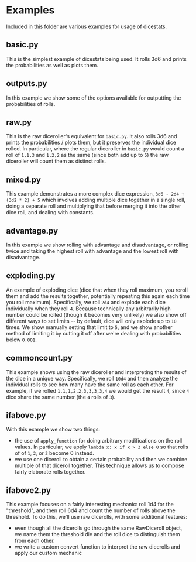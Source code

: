 # Examples

Included in this folder are various examples for usage of dicestats.

## basic.py

This is the simplest example of dicestats being used. It rolls 3d6 and prints the probabilities as well as plots them.

## outputs.py

In this example we show some of the options available for outputting the probabilities of rolls.

## raw.py

This is the raw diceroller's equivalent for `basic.py`. It also rolls 3d6 and prints the probabilities / plots them, but it preserves the individual dice rolled. In particular, where the regular diceroller in `basic.py` would count a roll of `1,1,3` and `1,2,2` as the same (since both add up to `5`) the raw diceroller will count them as distinct rolls.

## mixed.py

This example demonstrates a more complex dice expression, `3d6 - 2d4 + (3d2 * 2) + 5` which involves adding multiple dice together in a single roll, doing a separate roll and multiplying that before merging it into the other dice roll, and dealing with constants.

## advantage.py

In this example we show rolling with advantage and disadvantage, or rolling twice and taking the highest roll with advantage and the lowest roll with disadvantage.

## exploding.py

An example of exploding dice (dice that when they roll maximum, you reroll them and add the results together, potentially repeating this again each time you roll maximum). Specifically, we roll `2d4` and explode each dice individually when they roll `4`. Because technically any arbitrarily high number could be rolled (though it becomes very unlikely) we also show off different ways to set limits -- by default, dice will only explode up to `10` times. We show manually setting that limit to `5`, and we show another method of limiting it by cutting it off after we're dealing with probabilities below `0.001`.

## commoncount.py

This example shows using the raw diceroller and interpreting the results of the dice in a unique way. Specifically, we roll `10d4` and then analyze the individual rolls to see how many have the same roll as each other. For example, if we rolled `1,1,1,2,2,3,3,3,3,4` we would get the result `4`, since `4` dice share the same number (the `4` rolls of `3`).

## ifabove.py

With this example we show two things:

- the use of `apply_function` for doing arbitrary modifications on the roll values. In particular, we apply `lambda x: x if x > 3 else 0` so that rolls of of `1`, `2`, or `3` become 0 instead.
- we use one diceroll to obtain a certain probability and then we combine multiple of that diceroll together. This technique allows us to compose fairly elaborate rolls together.

## ifabove2.py

This example focuses on a fairly interesting mechanic: roll 1d4 for the "threshold", and then roll 6d4 and count the number of rolls above the threshold. To do this, we'll use raw dicerolls, with some additional features:

- even though all the dicerolls go through the same RawDiceroll object, we name them the threshold die and the roll dice to distinguish them from each other.
- we write a custom convert function to interpret the raw dicerolls and apply our custom mechanic
